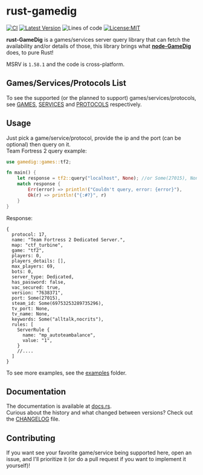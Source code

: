 # rust-gamedig
[![CI](https://github.com/cosminperram/rust-gamedig/actions/workflows/ci.yml/badge.svg)](https://github.com/CosminPerRam/rust-gamedig/actions)
[![Latest Version](https://img.shields.io/crates/v/gamedig.svg?color=yellow)](https://crates.io/crates/gamedig)
![Lines of code](https://img.shields.io/tokei/lines/github/cosminperram/rust-gamedig?color=blue)
[![License:MIT](https://img.shields.io/github/license/cosminperram/rust-gamedig?color=blue)](LICENSE.md)

**rust-GameDig** is a games/services server query library that can fetch the availability and/or details of those, this library brings what **[node-GameDig](https://github.com/gamedig/node-gamedig)** does, to pure Rust!  

MSRV is `1.58.1` and the code is cross-platform.

## Games/Services/Protocols List
To see the supported (or the planned to support) games/services/protocols, see [GAMES](GAMES.md), [SERVICES](SERVICES.md) and [PROTOCOLS](PROTOCOLS.md) respectively.

## Usage
Just pick a game/service/protocol, provide the ip and the port (can be optional) then query on it.  
Team Fortress 2 query example:
```rust
use gamedig::games::tf2;

fn main() {
    let response = tf2::query("localhost", None); //or Some(27015), None is the default protocol port
    match response {
        Err(error) => println!("Couldn't query, error: {error}"),
        Ok(r) => println!("{:#?}", r)
    }
}
```
Response:
```json5
{
  protocol: 17,
  name: "Team Fortress 2 Dedicated Server.",
  map: "ctf_turbine",
  game: "tf2",
  players: 0,
  players_details: [],
  max_players: 69,
  bots: 0,
  server_type: Dedicated,
  has_password: false,
  vac_secured: true,
  version: "7638371",
  port: Some(27015),
  steam_id: Some(69753253289735296),
  tv_port: None,
  tv_name: None,
  keywords: Some("alltalk,nocrits"),
  rules: [
    ServerRule {
      name: "mp_autoteambalance",
      value: "1",
    }
    //....
  ]
}
```

To see more examples, see the [examples](examples) folder.

## Documentation
The documentation is available at [docs.rs](https://docs.rs/gamedig/latest/gamedig/).  
Curious about the history and what changed between versions? Check out the [CHANGELOG](CHANGELOG.md) file.

## Contributing
If you want see your favorite game/service being supported here, open an issue, and I'll prioritize it (or do a pull request if you want to implement it yourself)!
